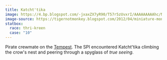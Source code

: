 ```yaml
---
title: Katcht'tika
image: https://4.bp.blogspot.com/-jxaxZX7yR90/T57r5zUvxrI/AAAAAAAAAhc/Nglt2E0CSew/s1600/Thri-Kreen+Swabby.jpg
image-source: https://tigernotmonkey.blogspot.com/2012/04/miniature-mondays-thri-kreen-swabby.html
statbox:
  race: thri-kreen
  case: "10"
---
```


Pirate crewmate on the [Tempest](../relics/tempest). The SPI encountered Katcht'tika climbing the crow's nest and peering through a spyglass of *true seeing*.

